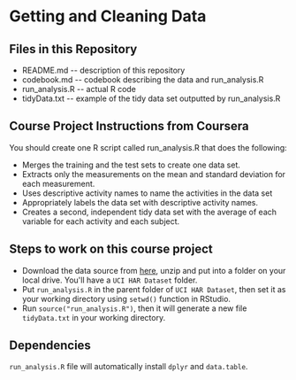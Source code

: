 # Getting and Cleaning Data

## Files in this Repository
* README.md -- description of this repository
* codebook.md -- codebook describing the data and run_analysis.R
* run_analysis.R -- actual R code
* tidyData.txt -- example of the tidy data set outputted by run_analysis.R


## Course Project Instructions from Coursera

You should create one R script called run_analysis.R that does the following: 
* Merges the training and the test sets to create one data set.
* Extracts only the measurements on the mean and standard deviation for each measurement.
* Uses descriptive activity names to name the activities in the data set
* Appropriately labels the data set with descriptive activity names.
* Creates a second, independent tidy data set with the average of each variable for each activity and each subject.

## Steps to work on this course project

* Download the data source from [here](https://d396qusza40orc.cloudfront.net/getdata%2Fprojectfiles%2FUCI%20HAR%20Dataset.zip), unzip and put into a folder on your local drive. You'll have a ```UCI HAR Dataset``` folder.
* Put ```run_analysis.R``` in the parent folder of ```UCI HAR Dataset```, then set it as your working directory using ```setwd()``` function in RStudio.
* Run ```source("run_analysis.R")```, then it will generate a new file ```tidyData.txt``` in your working directory.

## Dependencies

```run_analysis.R``` file will automatically install ```dplyr``` and ```data.table```. 
